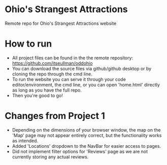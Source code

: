 # Ohio's Strangest Attractions
Remote repo for Ohio's Strangest Attractions website


# How to run
- All project files can be found in the the remote repository: https://github.com/itseullman/oddohio
- You can download the source files via github/github desktop or by cloning the repo through the cmd line.
- To run the website you can serve it through your code editor/environment, the cmd line, or you can open 'home.html' directly as long as you have the full repo.
- Then you're good to go!

# Changes from Project 1
- Depending on the dimensions of your browser window, the map on the 'Map' page may not appear entirely correct, but the functionality works as intended.
- Added 'Locations' dropdown to the NavBar for easier access to pages.
- Did not implement filter options for 'Reviews' page as we are not currently storing any actual reviews.
